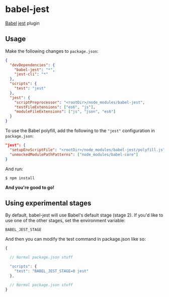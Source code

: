 # babel-jest

[Babel](https://github.com/babel/babel) [jest](https://github.com/facebook/jest) plugin

## Usage

Make the following changes to `package.json`:

```json
{
  "devDependencies": {
    "babel-jest": "*",
    "jest-cli": "*"
  },
  "scripts": {
    "test": "jest"
  },
  "jest": {
    "scriptPreprocessor": "<rootDir>/node_modules/babel-jest",
    "testFileExtensions": ["es6", "js"],
    "moduleFileExtensions": ["js", "json", "es6"]
  }
}
```

To use the Babel polyfill, add the following to the `"jest"` configuration in `package.json`:

```json
"jest": {
  "setupEnvScriptFile": "<rootDir>/node_modules/babel-jest/polyfill.js",
  "unmockedModulePathPatterns": ["node_modules/babel-core"]
}
```

And run:

    $ npm install

**And you're good to go!**

## Using experimental stages

By default, babel-jest will use Babel's default stage (stage 2).
If you'd like to use one of the other stages, set the environment variable:

`BABEL_JEST_STAGE`

And then you can modify the test command in package.json like so:

```javascript
{

  // Normal package.json stuff

  "scripts": {
    "test": "BABEL_JEST_STAGE=0 jest"
  },

  // Normal package.json stuff
}
```
